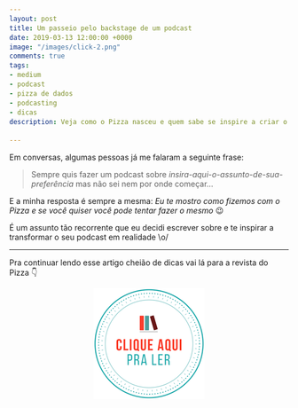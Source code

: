 ```yaml
---
layout: post
title: Um passeio pelo backstage de um podcast
date: 2019-03-13 12:00:00 +0000
image: "/images/click-2.png"
comments: true
tags:
- medium
- podcast
- pizza de dados
- podcasting
- dicas
description: Veja como o Pizza nasceu e quem sabe se inspire a criar o seu podcast

---
```

Em conversas, algumas pessoas já me falaram a seguinte frase:

> Sempre quis fazer um podcast sobre _insira-aqui-o-assunto-de-sua-preferência_ mas não sei nem por onde começar…

E a minha resposta é sempre a mesma: _Eu te mostro como fizemos com o Pizza e se você quiser você pode tentar fazer o mesmo_ 😉

É um assunto tão recorrente que eu decidi escrever sobre e te inspirar a transformar o seu podcast em realidade \\o/

***


Pra continuar lendo esse artigo cheião de dicas vai lá para a revista do Pizza 👇

<center>
  <a href="https://medium.com/pizzadedados/backstage-de-um-podcast-465f02c2a7e5">
    <img src="/images/clique-aqui-para-ler.png" atl="botao de clique aqui para ler"/>
  </a>
  </center>
